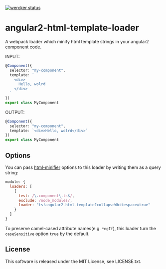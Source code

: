 [![wercker status](https://app.wercker.com/status/884e0b28f553e5715d3b7d61282e271a/s/master "wercker status")](https://app.wercker.com/project/byKey/884e0b28f553e5715d3b7d61282e271a)
# angular2-html-template-loader

A webpack loader which minify html template strings in your angular2 component code.

INPUT: 

```ts
@Component({
  selector: "my-component",
  template: `
    <div>
      Hello, wolrd
    </div>
  `
})
export class MyComponent
```

OUTPUT: 

```ts
@Component({
  selector: "my-component",
  template: `<div>Hello, wolrd</div>`
})
export class MyComponent
```

## Options

You can pass [html-minifier](https://github.com/kangax/html-minifier#options-quick-reference) options to this loader by writing them as a query string:

```js
module: {
  loaders: [
    {
      test: /\.component\.ts$/,
      exclude: /node_modules/,
      loader: "ts!angular2-html-template?collapseWhitespace=true"
    }
  ]
}
```

To preserve camel-cased attribute names(e.g. `*ngIf`), this loader turn the `caseSensitive` option `true` by the default.

## License
This software is released under the MIT License, see LICENSE.txt.

